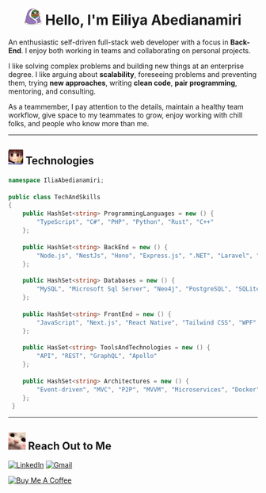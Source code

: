 
<h1 align="center"><img src="assets/blanketJam.webp" width="35"> Hello, I'm E<b>ili</b>y<b>a</b> Abedianamiri</h1>

An enthusiastic self-driven full-stack web developer with a focus in **Back-End**. I enjoy both working in teams and collaborating on personal projects.

<!-- <img src="assets/peepoBlushGlizzy.webp" height="25"> -->

I like solving complex problems and building new things at an enterprise degree. I like arguing about **scalability**, foreseeing problems and preventing them, trying **new approaches**, writing **clean code**, **pair programming**, mentoring, and consulting. 

<!-- <img src="assets/blushHug.webp" height="36"> -->

As a teammember, I pay attention to the details, maintain a healthy team workflow, give space to my teammates to grow, enjoy working with chill folks, and people who know more than me.

---

## <img src="assets/NOTED.webp" height="30"> Technologies

```c#
namespace IliaAbedianamiri;

public class TechAndSkills
{
    public HashSet<string> ProgrammingLanguages = new () {
        "TypeScript", "C#", "PHP", "Python", "Rust", "C++"
    };

    public HashSet<string> BackEnd = new () {
        "Node.js", "NestJs", "Hono", "Express.js", ".NET", "Laravel", "Flask"
    };

    public HashSet<string> Databases = new () {
        "MySQL", "Microsoft Sql Server", "Neo4j", "PostgreSQL", "SQLite", "Redis", "MongoDB", "CockroachDB"
    };

    public HashSet<string> FrontEnd = new () {
        "JavaScript", "Next.js", "React Native", "Tailwind CSS", "WPF","Bootstrap", "HTML", "CSS"
    };

    public HasSet<string> ToolsAndTechnologies = new () {
        "API", "REST", "GraphQL", "Apollo"
    };

    public HashSet<string> Architectures = new () {
        "Event-driven", "MVC", "P2P", "MVVM", "Microservices", "Docker"
    };
 }
```

<!-- --- -->
<!-- ## <img src="assets/peeposalute.gif" height="25"> Stats

[![Ilia's GitHub stats](https://iliaamiri-github-readme-stats.vercel.app/api?username=iliaamiri&count_private=true&hide=issues,contribs&theme=tokyonight#gh-dark-mode-only)](https://github.com/iliaamiri/github-readme-stats) -->

---
## <img src="assets/catBlush.webp" height="35"> Reach Out to Me

<a href="https://www.linkedin.com/in/eiliya-abedianamiri/">![LinkedIn](https://img.shields.io/badge/linkedin-%230077B5.svg?style=for-the-badge&logo=linkedin&logoColor=white)</a>
<a href="mailto:iliaabedianamiri@gmail.com">![Gmail](https://img.shields.io/badge/Gmail-D14836?style=for-the-badge&logo=gmail&logoColor=white)
</a>

<!-- ![Instagram](https://img.shields.io/badge/Instagram-%23E4405F.svg?style=for-the-badge&logo=Instagram&logoColor=white) -->
<a href="https://www.buymeacoffee.com/iliabedian" target="_blank"><img src="https://cdn.buymeacoffee.com/buttons/v2/default-green.png" alt="Buy Me A Coffee" style="height: 60px !important;width: 217px !important;" ></a>

